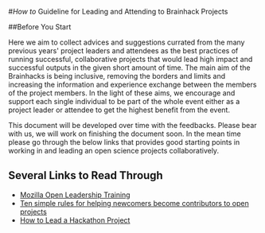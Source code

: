 #*How to* Guideline for Leading and Attending to Brainhack Projects

##Before You Start

Here we aim to collect advices and suggestions currated from the many previous years' project leaders and attendees as the best practices
of running successful, collaborative projects that would lead high impact and successful outputs in the given short amount of time. The 
main aim of the Brainhacks is being inclusive, removing the borders and limits and increasing the information and experience exchange 
between the members of the project members. In the light of these aims, we encourage and support each single individual to be part of 
the whole event either as a project leader or attendee to get the highest benefit from the event.

This document will be developed over time with the feedbacks. Please bear with us, we will work on finishing the document soon. In the mean
time please go through the below links that provides good starting points in working in and leading an open science projects collaboratively.


## Several Links to Read Through
 - [Mozilla Open Leadership Training](https://mozilla.github.io/open-leadership-training-series/)
 - [Ten simple rules for helping newcomers become contributors to open projects](https://journals.plos.org/ploscompbiol/article?id=10.1371/journal.pcbi.1007296)
 - [How to Lead a Hackathon Project](https://medium.com/@billimarie/how-to-lead-a-hackathon-project-1341f2fb7afe)
